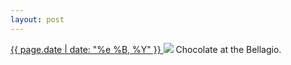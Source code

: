 ```yaml
---
layout: post
---
```


<p>
  <a href="/258">
    <time>{{ page.date | date: "%e %B, %Y" }}</time>
  </a>
  <a href="/258"><img src="{{ site.assets_url }}/258.jpg"/></a>
  <span>Chocolate at the Bellagio.</span>
</p>
